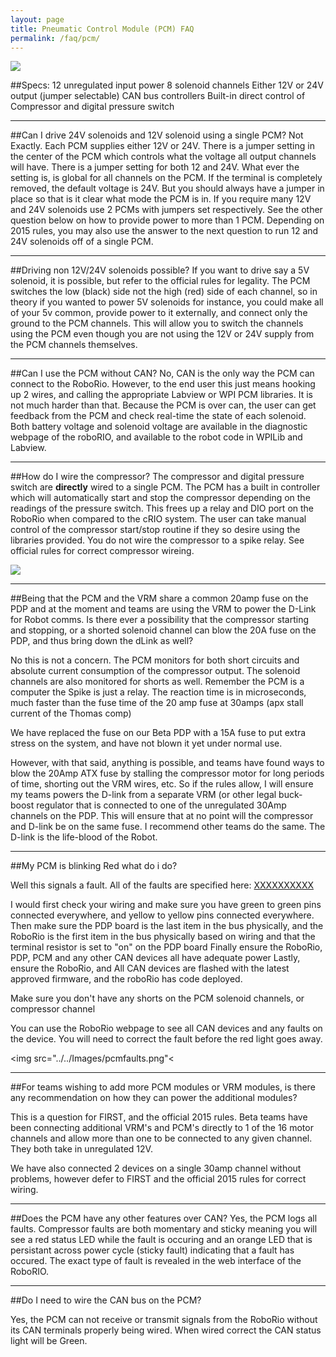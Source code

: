 ```yaml
---
layout: page
title: Pneumatic Control Module (PCM) FAQ
permalink: /faq/pcm/
---
```


<img src = "../../Images/pcminfo.png">


##Specs:
12 unregulated input power
8 solenoid channels
Either 12V or 24V output (jumper selectable)
CAN bus controllers
Built-in direct control of Compressor and digital pressure switch

---


##Can I drive 24V solenoids and 12V solenoid using a single PCM?
Not Exactly. Each PCM supplies either 12V or 24V. There is a jumper setting in the center of the PCM which controls what the voltage all output channels will have. There is a jumper setting for both 12 and 24V. What ever the setting is, is global for all channels on the PCM. If the terminal is completely removed, the default voltage is 24V. But you should always have a jumper in place so that is it clear what mode the PCM is in. If you require many 12V and 24V solenoids use 2 PCMs with jumpers set respectively. See the other question below on how to provide power to more than 1 PCM. Depending on 2015 rules, you may also use the answer to the next question to run 12 and 24V solenoids off of a single PCM. 

---

##Driving non 12V/24V solenoids possible?
If you want to drive say a 5V solenoid, it is possible, but refer to the official rules for legality. The PCM switches the low (black) side not the high (red) side of each channel, so in theory if you wanted to power 5V solenoids for instance, you could make all of your 5v common, provide power to it externally, and connect only the ground to the PCM channels. This will allow you to switch the channels using the PCM even though you are not using the 12V or 24V supply from the PCM channels themselves.

---

##Can I use the PCM without CAN?
No, CAN is the only way the PCM can connect to the RoboRio. However, to the end user this just means hooking up 2 wires, and calling the appropriate Labview or WPI PCM libraries. It is not much harder than that. Because the PCM is over can, the user can get feedback from the PCM and check real-time the state of each solenoid. Both battery voltage and solenoid voltage are available in the diagnostic webpage of the roboRIO, and available to the 
robot code in WPILib and Labview.

---

##How do I wire the compressor? 
The compressor and digital pressure switch are **directly** wired to a single PCM. The PCM has a built in controller which will automatically start and stop the compressor depending on the readings of the pressure switch. This frees up a relay and DIO port on the RoboRio when compared to the cRIO system. The user can take manual control of the compressor start/stop routine if they so desire using the libraries provided. You do not wire the compressor to a spike relay. See official rules for correct compressor wireing.

<img src="compressorwire.png">

---

##Being that the PCM and the VRM share a common 20amp fuse on the PDP and at the moment and teams are using the VRM to 
power the D-Link for Robot comms. Is there ever a possibility that the compressor starting and stopping, or a shorted 
solenoid channel can blow the 20A fuse on the PDP, and thus bring down the dLink as well?

No this is not a concern.  The PCM monitors for both short circuits and absolute current consumption of the compressor output.  The solenoid channels are also monitored for shorts as well.  Remember the PCM is a computer the Spike is just a relay.  The reaction time is in microseconds, much faster than the fuse time of the 20 amp fuse at 30amps (apx stall current of the Thomas comp)

We have replaced the fuse on our Beta PDP with a 15A fuse to put extra stress on the system, and have not blown it yet under normal use. 

However, with that said, anything is possible, and teams have found ways to blow the 20Amp ATX fuse by stalling the compressor motor for long periods of time, shorting out the VRM wires, etc. So if the rules allow, I will ensure my teams powers the D-link from a separate VRM (or other legal buck-boost regulator that is connected to one of the unregulated 30Amp channels on the PDP. This will ensure that at no point will the compressor and D-link be on the same fuse. I recommend other teams do the same. The D-link is the life-blood of the Robot.


---

##My PCM is blinking Red what do i do?

Well this signals a fault. All of the faults are specified here: [XXXXXXXXXX]()

I would first check your wiring and make sure you have green to green pins connected everywhere, and yellow to yellow pins connected everywhere. 
Then make sure the PDP board is the last item in the bus physically, and the RoboRio is the first item in the bus physically based on wiring and that the terminal resistor is set to "on" on the PDP board
Finally ensure the RoboRio, PDP, PCM and any other CAN devices all have adequate power
Lastly, ensure the RoboRio, and All CAN devices are flashed with the latest approved firmware, and the roboRio has code deployed.

Make sure you don't have any shorts on the PCM solenoid channels, or compressor channel

You can use the RoboRio webpage to see all CAN devices and any faults on the device. You will need to correct the fault before the red light goes away.

<img src="../../Images/pcmfaults.png"<

---

##For teams wishing to add more PCM modules or VRM modules, is there any recommendation on how they can power the 
additional modules?

This is a question for FIRST, and the official 2015 rules. 
Beta teams have been connecting additional VRM's and PCM's directly to 1 of the 16 motor channels and allow more than one 
to be connected to any given channel. They both take in unregulated 12V.

We have also connected 2 devices on a single 30amp channel without problems, however defer to FIRST and the official 2015 rules for correct wiring.

---

##Does the PCM have any other features over CAN?
Yes,  the PCM logs all faults.  Compressor faults are both momentary and sticky meaning you will see a red status LED while the fault is occuring and an orange LED that is persistant across power cycle (sticky fault)  indicating that a fault has occured.  The exact type of fault is revealed in the web interface of the RoboRIO.

---

##Do I need to wire the CAN bus on the PCM?

Yes, the PCM can not receive or transmit signals from the RoboRio without its CAN terminals properly being wired. When wired correct the CAN status light will be Green.
